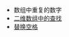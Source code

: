 - 数组中重复的数字
- [二维数组中的查找](https://github.com/B1D1ng/MyJava/blob/master/docs/notes/%E4%BA%8C%E7%BB%B4%E6%95%B0%E7%BB%84%E4%B8%AD%E7%9A%84%E6%9F%A5%E6%89%BE.md#%E9%A2%98%E7%9B%AE)
- [替换空格](https://github.com/B1D1ng/MyJava/blob/master/docs/notes/%E6%9B%BF%E6%8D%A2%E7%A9%BA%E6%A0%BC.md#%E9%A2%98%E7%9B%AE)
